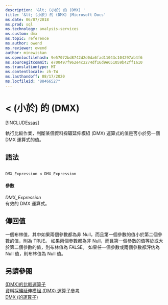 ```yaml
---
description: '&lt; (小於) 的 (DMX) '
title: '&lt; (小於) 的 (DMX) |Microsoft Docs'
ms.date: 06/07/2018
ms.prod: sql
ms.technology: analysis-services
ms.custom: dmx
ms.topic: reference
ms.author: owend
ms.reviewer: owend
author: minewiskan
ms.openlocfilehash: 9e57072bd8742d2d0da6fad11043c104297ab4f6
ms.sourcegitcommit: e700497f962e4c2274df16d9e651059b42ff1a10
ms.translationtype: MT
ms.contentlocale: zh-TW
ms.lasthandoff: 08/17/2020
ms.locfileid: "88466527"
---
```

# <a name="lt-less-than-dmx"></a>&lt; (小於) 的 (DMX) 
[!INCLUDE[ssas](../includes/applies-to-version/ssas.md)]

  執行比較作業，判斷某個資料採礦延伸模組 (DMX) 運算式的值是否小於另一個 DMX 運算式的值。  
  
## <a name="syntax"></a>語法  
  
```  
  
DMX_Expression < DMX_Expression  
```  
  
#### <a name="parameters"></a>參數  
 *DMX_Expression*  
 有效的 DMX 運算式。  
  
## <a name="return-value"></a>傳回值  
 一個布林值，其中如果兩個參數都為非 Null，而且第一個參數的值小於第二個參數的值，則為 TRUE。 如果兩個參數都為非 Null，而且第一個參數的值等於或大於第二個參數的值，則布林值為 FALSE。 如果任一個參數或兩個參數都評估為 Null 值，則布林值為 Null 值。  
  
## <a name="see-also"></a>另請參閱  
 [&#40;DMX&#41;的比較運算子 ](../dmx/operators-comparison.md)   
 [資料採礦延伸模組 &#40;DMX&#41; 運算子參考](../dmx/data-mining-extensions-dmx-operator-reference.md)   
 [DMX &#40;的運算子&#41;](../dmx/operators-dmx.md)  
  
  

